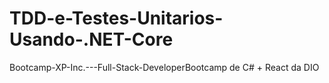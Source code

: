 # TDD-e-Testes-Unitarios-Usando-.NET-Core
Bootcamp-XP-Inc.---Full-Stack-DeveloperBootcamp de C# + React da DIO
